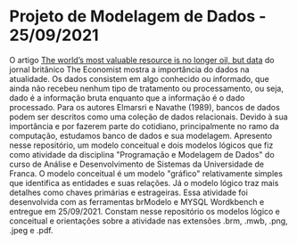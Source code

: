 # Projeto de Modelagem de Dados - 25/09/2021

O artigo [The world’s most valuable resource is no longer oil, but data](https://www.economist.com/leaders/2017/05/06/the-worlds-most-valuable-resource-is-no-longer-oil-but-data) do jornal britânico The Economist mostra a importância do dados na atualidade.
Os dados consistem em algo conhecido ou informado, que ainda não recebeu nenhum tipo de tratamento ou processamento, ou seja, dado é a informação bruta enquanto que a informação é o dado processado.
Para os autores Elmarsri e Navathe (1989), bancos de dados podem ser descritos como uma coleção de dados relacionais.
Devido à sua importância e por fazerem parte do cotidiano, principalmente no ramo da computação, estudamos banco de dados e sua modelagem.
Apresento nesse repositório, um modelo conceitual e dois modelos lógicos que fiz como atividade da disciplina "Programação e Modelagem de Dados" do curso de Análise e Desenvolvimento de Sistemas da Universidade de Franca.
O modelo conceitual é um modelo "gráfico" relativamente simples que identifica as entidades e suas relações. Já o modelo lógico traz mais detalhes como chaves primárias e estrageiras.
Essa atividade foi desenvolvida com as ferramentas brModelo e MYSQL Wordkbench e entregue em 25/09/2021.
Constam nesse repositório os modelos lógico e conceitual e orientações sobre a atividade nas extensões .brm, .mwb, .png, .jpeg e .pdf.
